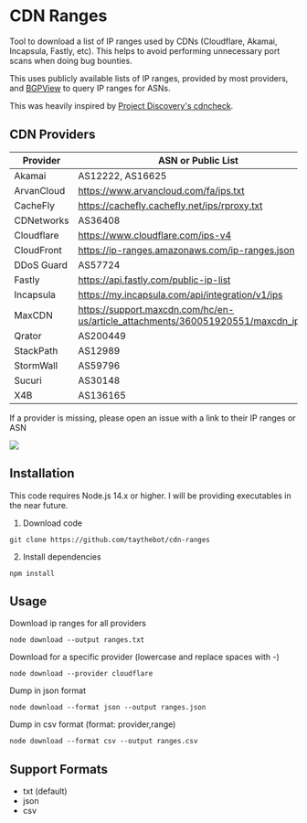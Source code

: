 # CDN Ranges
Tool to download a list of IP ranges used by CDNs (Cloudflare, Akamai, Incapsula, Fastly, etc). This helps to avoid performing unnecessary port scans when doing bug bounties.

This uses publicly available lists of IP ranges, provided by most providers, and [BGPView](https://bgpview.io/) to query IP ranges for ASNs.

This was heavily inspired by [Project Discovery's cdncheck](https://github.com/projectdiscovery/cdncheck).

## CDN Providers
Provider | ASN or Public List
--- | ---
Akamai | AS12222, AS16625
ArvanCloud | https://www.arvancloud.com/fa/ips.txt
CacheFly |  https://cachefly.cachefly.net/ips/rproxy.txt
CDNetworks | AS36408
Cloudflare | https://www.cloudflare.com/ips-v4
CloudFront | https://ip-ranges.amazonaws.com/ip-ranges.json
DDoS Guard | AS57724
Fastly | https://api.fastly.com/public-ip-list
Incapsula | https://my.incapsula.com/api/integration/v1/ips
MaxCDN | https://support.maxcdn.com/hc/en-us/article_attachments/360051920551/maxcdn_ips.txt
Qrator | AS200449
StackPath | AS12989
StormWall | AS59796
Sucuri | AS30148
X4B | AS136165


If a provider is missing, please open an issue with a link to their IP ranges or ASN

![](example.png)

## Installation
This code requires Node.js 14.x or higher. I will be providing executables in the near future.

1. Download code
```
git clone https://github.com/taythebot/cdn-ranges
```

2. Install dependencies
```
npm install
```


## Usage
Download ip ranges for all providers
```
node download --output ranges.txt
```

Download for a specific provider (lowercase and replace spaces with -)
```
node download --provider cloudflare
```

Dump in json format
```
node download --format json --output ranges.json
```

Dump in csv format (format: provider,range)
```
node download --format csv --output ranges.csv
```

## Support Formats
* txt (default)
* json
* csv
